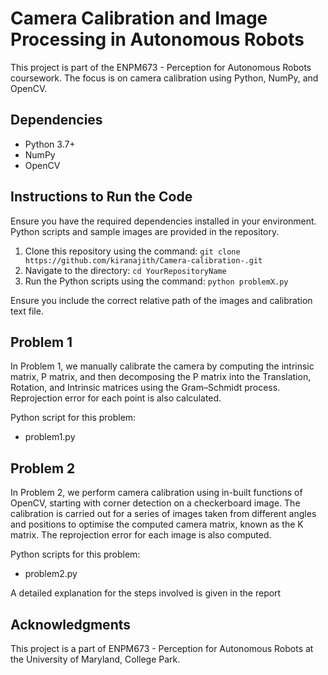 # Camera Calibration and Image Processing in Autonomous Robots
This project is part of the ENPM673 - Perception for Autonomous Robots coursework. The focus is on camera calibration using Python, NumPy, and OpenCV.

## Dependencies
- Python 3.7+
- NumPy
- OpenCV

## Instructions to Run the Code
Ensure you have the required dependencies installed in your environment. Python scripts and sample images are provided in the repository.

1. Clone this repository using the command: `git clone https://github.com/kiranajith/Camera-calibration-.git`
2. Navigate to the directory: `cd YourRepositoryName`
3. Run the Python scripts using the command: `python problemX.py`

Ensure you include the correct relative path of the images and calibration text file.

## Problem 1
In Problem 1, we manually calibrate the camera by computing the intrinsic matrix, P matrix, and then decomposing the P matrix into the Translation, Rotation, and Intrinsic matrices using the Gram–Schmidt process. Reprojection error for each point is also calculated. 

Python script for this problem: 
- problem1.py

## Problem 2
In Problem 2, we perform camera calibration using in-built functions of OpenCV, starting with corner detection on a checkerboard image. The calibration is carried out for a series of images taken from different angles and positions to optimise the computed camera matrix, known as the K matrix. The reprojection error for each image is also computed. 

Python scripts for this problem:
- problem2.py

A detailed explanation for the steps involved is given in the report


## Acknowledgments
This project is a part of ENPM673 - Perception for Autonomous Robots at the University of Maryland, College Park.

